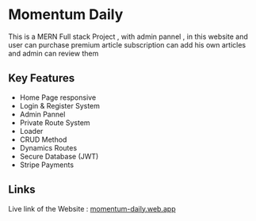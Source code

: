 
#  Momentum Daily 

This is a MERN Full stack Project , with admin pannel , in this website and user can purchase premium article subscription can add his own articles and admin can review them 


## Key Features

 - Home Page responsive
 - Login & Register System 
 - Admin Pannel
 - Private Route System
 - Loader
 - CRUD Method
 - Dynamics Routes
 - Secure Database (JWT)
 - Stripe Payments

 

## Links

Live link of the Website :  [momentum-daily.web.app](https://momentum-daily.web.app/)




